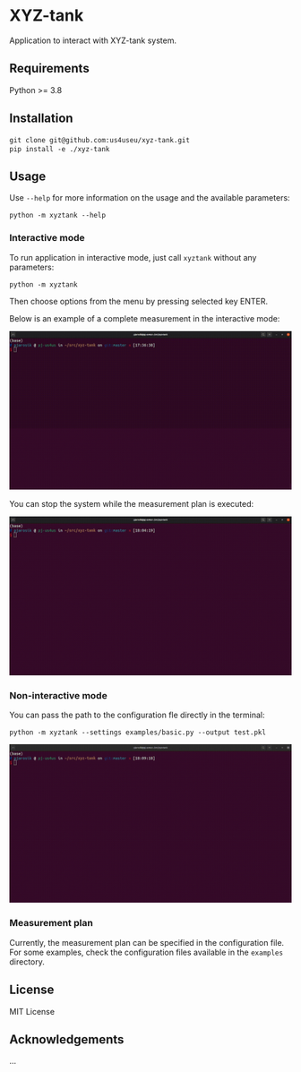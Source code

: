 # XYZ-tank

Application to interact with XYZ-tank system.

## Requirements

Python >= 3.8

## Installation

```
git clone git@github.com:us4useu/xyz-tank.git
pip install -e ./xyz-tank
```

## Usage

Use `--help` for more information on the usage and the available parameters:
```
python -m xyztank --help
```

### Interactive mode

To run application in interactive mode, just call `xyztank` without any parameters:
```
python -m xyztank
```

Then choose options from the menu by pressing selected key ENTER.

Below is an example of a complete measurement in the interactive mode:

![](docs/interactive-full.gif "Interactive mode: full.")

You can stop the system while the measurement plan is executed:

![](docs/interactive-interrupted.gif "Interactive mode: interrupted.")

### Non-interactive mode

You can pass the path to the configuration fle directly in the terminal:

```
python -m xyztank --settings examples/basic.py --output test.pkl
```

![](docs/non-interactive.gif "Interactive mode: interrupted.")

### Measurement plan

Currently, the measurement plan can be specified in the configuration file.
For some examples, check the configuration files available in the 
`examples` directory.

## License

MIT License

## Acknowledgements

...